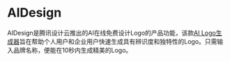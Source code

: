 # AIDesign

AIDesign是腾讯设计云推出的AI在线免费设计Logo的产品功能，该款<a href="https://ai-bot.cn/best-ai-logo-makers/">AI Logo生成器</a>旨在帮助个人用户和企业用户快速生成具有辨识度和独特性的Logo。只需输入品牌名称，便能在10秒内生成精美的Logo。
